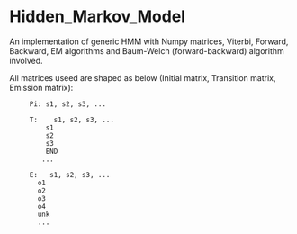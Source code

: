 # Hidden_Markov_Model
An implementation of generic HMM with Numpy matrices, Viterbi, Forward, Backward, EM algorithms and Baum-Welch (forward-backward) algorithm involved.

All matrices useed are shaped as below (Initial matrix, Transition matrix, Emission matrix):


         Pi: s1, s2, s3, ...       

         T:    s1, s2, s3, ...
             s1
             s2
             s3
             END
            ...
            
         E:   s1, s2, s3, ...          
           o1
           o2
           o3
           o4
           unk
           ...
